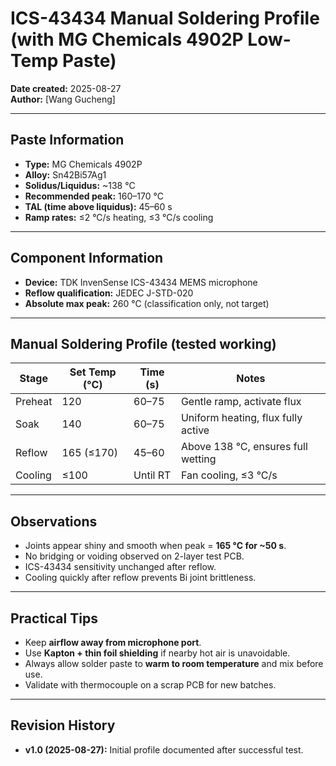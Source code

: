 # ICS-43434 Manual Soldering Profile (with MG Chemicals 4902P Low-Temp Paste)

**Date created:** 2025-08-27  
**Author:** [Wang Gucheng]

---

## Paste Information
- **Type:** MG Chemicals 4902P  
- **Alloy:** Sn42Bi57Ag1  
- **Solidus/Liquidus:** ~138 °C  
- **Recommended peak:** 160–170 °C  
- **TAL (time above liquidus):** 45–60 s  
- **Ramp rates:** ≤2 °C/s heating, ≤3 °C/s cooling

---

## Component Information
- **Device:** TDK InvenSense ICS-43434 MEMS microphone  
- **Reflow qualification:** JEDEC J-STD-020  
- **Absolute max peak:** 260 °C (classification only, not target)

---

## Manual Soldering Profile (tested working)

| Stage      | Set Temp (°C) | Time (s) | Notes |
|------------|---------------|----------|-------|
| Preheat    | 120           | 60–75    | Gentle ramp, activate flux |
| Soak       | 140           | 60–75    | Uniform heating, flux fully active |
| Reflow     | 165 (≤170)    | 45–60    | Above 138 °C, ensures full wetting |
| Cooling    | ≤100          | Until RT | Fan cooling, ≤3 °C/s |

---

## Observations
- Joints appear shiny and smooth when peak = **165 °C for ~50 s**.  
- No bridging or voiding observed on 2-layer test PCB.  
- ICS-43434 sensitivity unchanged after reflow.  
- Cooling quickly after reflow prevents Bi joint brittleness.

---

## Practical Tips
- Keep **airflow away from microphone port**.  
- Use **Kapton + thin foil shielding** if nearby hot air is unavoidable.  
- Always allow solder paste to **warm to room temperature** and mix before use.  
- Validate with thermocouple on a scrap PCB for new batches.

---

## Revision History
- **v1.0 (2025-08-27):** Initial profile documented after successful test.
